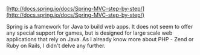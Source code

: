 

[http://docs.spring.io/docs/Spring-MVC-step-by-step/](http://docs.spring.io/docs/Spring-MVC-step-by-step/)

Spring is a framework for Java to build web apps. It does not seem to offer any special support for games, but is designed for large scale web
applications that rely on Java. As I already know more about PHP - Zend or Ruby on Rails, I didn't delve any further.
